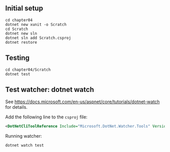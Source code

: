 ## Initial setup

```
cd chapter04
dotnet new xunit -o Scratch
cd Scratch
dotnet new sln
dotnet sln add Scratch.csproj
dotnet restore
```

## Testing

```
cd chapter04/Scratch
dotnet test
```

## Test watcher: dotnet watch

See https://docs.microsoft.com/en-us/aspnet/core/tutorials/dotnet-watch for details.

Add the following line to the `csproj` file:

```xml
<DotNetCliToolReference Include="Microsoft.DotNet.Watcher.Tools" Version="2.0.0" />
```

Running watcher:

```
dotnet watch test
```
